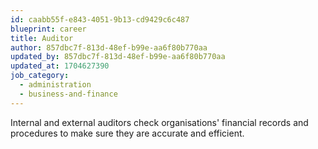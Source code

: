 ```yaml
---
id: caabb55f-e843-4051-9b13-cd9429c6c487
blueprint: career
title: Auditor
author: 857dbc7f-813d-48ef-b99e-aa6f80b770aa
updated_by: 857dbc7f-813d-48ef-b99e-aa6f80b770aa
updated_at: 1704627390
job_category:
  - administration
  - business-and-finance
---
```

Internal and external auditors check organisations' financial records and procedures to make sure they are accurate and efficient.
